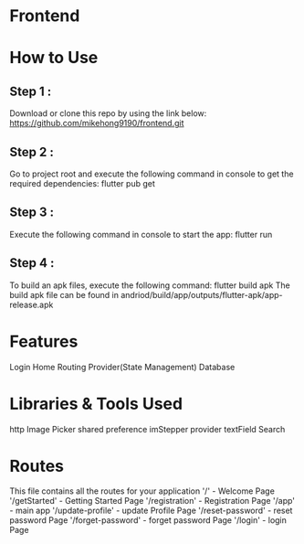 # Frontend

# How to Use 

## Step 1 : 
Download or clone this repo by using the link below:
https://github.com/mikehong9190/frontend.git

## Step 2 : 
Go to project root and execute the following command in console to get the required dependencies:
flutter pub get 

## Step 3 :
Execute the following command in console to start the app:
flutter run 

## Step 4 :
To build an apk files, execute the following command:
flutter build apk
The build apk file can be found in andriod/build/app/outputs/flutter-apk/app-release.apk

# Features
Login
Home 
Routing 
Provider(State Management)
Database 

# Libraries & Tools Used 
http
Image Picker 
shared preference 
imStepper
provider
textField Search

# Routes 
This file contains all the routes for your application
'/' - Welcome Page
'/getStarted' - Getting Started Page
'/registration' - Registration Page
'/app' - main app
'/update-profile' - update Profile Page
'/reset-password' - reset password Page
'/forget-password' - forget password Page 
'/login' - login Page





